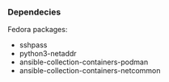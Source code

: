 ### Dependecies
Fedora packages:
- sshpass
- python3-netaddr
- ansible-collection-containers-podman
- ansible-collection-containers-netcommon
